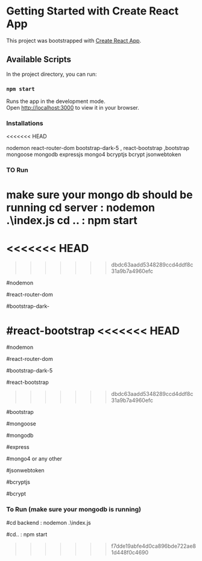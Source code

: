 # Getting Started with Create React App

This project was bootstrapped with [Create React App](https://github.com/facebook/create-react-app).

## Available Scripts

In the project directory, you can run:

### `npm start`

Runs the app in the development mode.\
Open [http://localhost:3000](http://localhost:3000) to view it in your browser.

### Installations

<<<<<<< HEAD

nodemon
react-router-dom
bootstrap-dark-5 , react-bootstrap ,bootstrap
mongoose
mongodb
expressjs
mongo4
bcryptjs
bcrypt
jsonwebtoken

### TO Run

make sure your mongo db should be running
cd server : nodemon .\index.js
cd .. : npm start
=======
<<<<<<< HEAD
=======

> > > > > > > dbdc63aadd5348289ccd4ddf8c31a9b7a4960efc

#nodemon

#react-router-dom

#bootstrap-dark-

#react-bootstrap
<<<<<<< HEAD
=======

#nodemon

#react-router-dom

#bootstrap-dark-5

#react-bootstrap

> > > > > > > dbdc63aadd5348289ccd4ddf8c31a9b7a4960efc

#bootstrap

#mongoose

#mongodb

#express

#mongo4 or any other

#jsonwebtoken

#bcryptjs

#bcrypt

### To Run (make sure your mongodb is running)

#cd backend : nodemon .\index.js

#cd.. : npm start

> > > > > > > f7dde19abfe4d0ca896bde722ae81d448f0c4690
